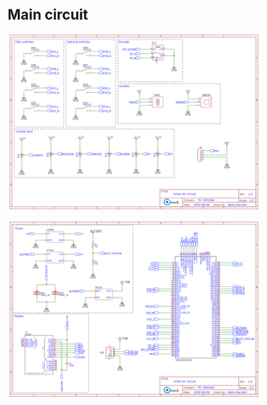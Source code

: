 # Main circuit

![Circuit list 1](image/circuit/Sheet_2.png)

![Circuit list 2](image/circuit/Sheet_3.png)